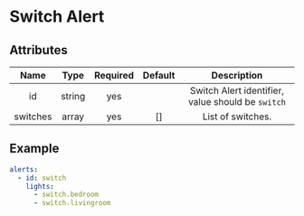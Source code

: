 # Switch Alert

## Attributes

|   Name   |  Type  | Required | Default |                    Description                    |
| :------: | :----: | :------: | :-----: | :-----------------------------------------------: |
|    id    | string |   yes    |         | Switch Alert identifier, value should be `switch` |
| switches | array  |   yes    |   []    |                 List of switches.                 |

## Example

```yaml
alerts:
  - id: switch
    lights:
      - switch.bedroom
      - switch.livingroom
```
